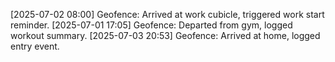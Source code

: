 [2025-07-02 08:00] Geofence: Arrived at work cubicle, triggered work start reminder.
[2025-07-01 17:05] Geofence: Departed from gym, logged workout summary.
[2025-07-03 20:53] Geofence: Arrived at home, logged entry event.
